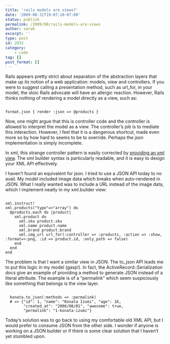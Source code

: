 ```yaml
---
title: 'rails models are views?'
date: '2009-08-31T19:07:10-07:00'
status: publish
permalink: /2009/08/rails-models-are-views
author: sarah
excerpt: ''
type: post
id: 2032
category:
    - code
tag: []
post_format: []
---
```

Rails appears pretty strict about separation of the abstraction layers that make up its notion of a web application: models, view and controllers. If you were to suggest calling a presentation method, such as url\_for, in your model, the stoic Rails advocate will have an allergic reaction. However, Rails thinks nothing of rendering a model directly as a view, such as:

```

format.json { render :json => @products }
```

Now, one might argue that this is controller code and the controller is allowed to interpret the model as a view. The controller’s job is to mediate this interaction. However, I feel that it is a dangerous shortcut, made even more so by how hard to seems to be to override. Perhaps the json implementation is simply incomplete.

In xml, this strange controller pattern is easily corrected by [providing an xml view](http://danengle.us/2009/05/generating-custom-xml-for-your-rails-app/). The xml builder syntax is particularly readable, and it is easy to design your XML API effectively.

I haven’t found an equivalent for json. I tried to use a JSON API today to no avail. My model included image data which breaks when auto-rendered in JSON. What I really wanted was to include a URL instead of the image data, which I implement neatly in my xml.builder view:

```

xml.instruct!
xml.products("type"=>"array") do
  @products.each do |product|
    xml.product do
      xml.sku product.sku
      xml.name product.name
      xml.brand product.brand
      xml.img_url url_for(:controller => :products, :action => :show, :format=>:png, :id => product.id, :only_path => false)
    end
  end
end
```

The problem is that I want a similar view in JSON. The to\_json API leads me to put this logic in my model (gasp!). In fact, the ActiveRecord::Serialization docs give an example of providing a method to generate JSON instead of a literal attribute. The example is of a “permalink” which seem suspiciously like something that belongs is the view layer.

```

  konata.to_json(:methods => :permalink)
  # => {"id": 1, "name": "Konata Izumi", "age": 16,
        "created_at": "2006/08/01", "awesome": true,
        "permalink": "1-konata-izumi"}
```

Today’s solution was to go back to using my comfortable old XML API, but I would prefer to consume JSON from the other side. I wonder if anyone is working on a JSON builder or if there is some clear solution that I haven’t yet stumbled upon.